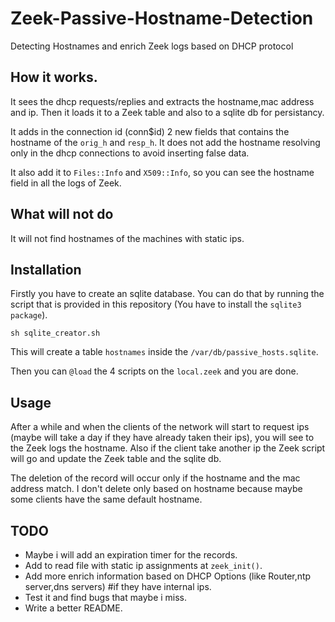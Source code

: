 # Zeek-Passive-Hostname-Detection
Detecting Hostnames and enrich Zeek logs based on DHCP protocol 

## How it works.

It sees the dhcp requests/replies and extracts the hostname,mac address and ip.
Then it loads it to a Zeek table and also to a sqlite db for persistancy.

It adds in the connection id (conn$id) 2 new fields that contains the hostname of the `orig_h` and `resp_h`. It does not add the 
hostname resolving only in the dhcp connections to avoid inserting false data.

It also add it to `Files::Info` and `X509::Info`, so you can see the hostname field in all the logs of Zeek.

## What will not do

It will not find hostnames of the machines with static ips.

## Installation

Firstly you have to create an sqlite database.
You can do that by running the script that is provided in this repository (You have to install the `sqlite3 package`).

```
sh sqlite_creator.sh
```
This will create a table `hostnames` inside the `/var/db/passive_hosts.sqlite`.

Then you can `@load` the 4 scripts  on the `local.zeek` and you are done. 


## Usage

After a while and when the clients of the network will start to request ips (maybe will take a day if they have already taken their ips), you 
will see to the Zeek logs the hostname. Also if the client take another ip the Zeek script will go and update the Zeek table and the sqlite db.

The deletion of the record will occur only if the hostname and the mac address match. I don't delete only based on hostname because maybe some clients have the same default hostname.

## TODO

- Maybe i will add an expiration timer for the records.
- Add to read file with static ip assignments at `zeek_init()`.
- Add more enrich information based on DHCP Options (like Router,ntp server,dns servers) #if they have internal ips.
- Test it and find bugs that maybe i miss.
- Write a better README.
